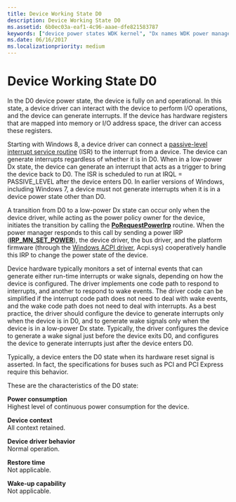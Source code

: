 ```yaml
---
title: Device Working State D0
description: Device Working State D0
ms.assetid: 6b0ec03a-eaf1-4c96-aaae-dfe821583787
keywords: ["device power states WDK kernel", "Dx names WDK power management", "device working state WDK power management", "continuous power WDK kernel", "delays WDK power management", "working states WDK power management"]
ms.date: 06/16/2017
ms.localizationpriority: medium
---
```


# Device Working State D0





In the D0 device power state, the device is fully on and operational. In this state, a device driver can interact with the device to perform I/O operations, and the device can generate interrupts. If the device has hardware registers that are mapped into memory or I/O address space, the driver can access these registers.

Starting with Windows 8, a device driver can connect a [passive-level interrupt service routine](using-passive-level-interrupt-handling-routines.md) (ISR) to the interrupt from a device. The device can generate interrupts regardless of whether it is in D0. When in a low-power Dx state, the device can generate an interrupt that acts as a trigger to bring the device back to D0. The ISR is scheduled to run at IRQL = PASSIVE\_LEVEL after the device enters D0. In earlier versions of Windows, including Windows 7, a device must not generate interrupts when it is in a device power state other than D0.

A transition from D0 to a low-power Dx state can occur only when the device driver, while acting as the power policy owner for the device, initiates the transition by calling the [**PoRequestPowerIrp**](https://docs.microsoft.com/windows-hardware/drivers/ddi/wdm/nf-wdm-porequestpowerirp) routine. When the power manager responds to this call by sending a power IRP ([**IRP\_MN\_SET\_POWER**](https://docs.microsoft.com/windows-hardware/drivers/kernel/irp-mn-set-power)), the device driver, the bus driver, and the platform firmware (through the [Windows ACPI driver](acpi-driver.md), Acpi.sys) cooperatively handle this IRP to change the power state of the device.

Device hardware typically monitors a set of internal events that can generate either run-time interrupts or wake signals, depending on how the device is configured. The driver implements one code path to respond to interrupts, and another to respond to wake events. The driver code can be simplified if the interrupt code path does not need to deal with wake events, and the wake code path does not need to deal with interrupts. As a best practice, the driver should configure the device to generate interrupts only when the device is in D0, and to generate wake signals only when the device is in a low-power Dx state. Typically, the driver configures the device to generate a wake signal just before the device exits D0, and configures the device to generate interrupts just after the device enters D0.

Typically, a device enters the D0 state when its hardware reset signal is asserted. In fact, the specifications for buses such as PCI and PCI Express require this behavior.

These are the characteristics of the D0 state:

<a href="" id="power-consumption"></a>**Power consumption**  
Highest level of continuous power consumption for the device.

<a href="" id="device-context"></a>**Device context**  
All context retained.

<a href="" id="device-driver-behavior"></a>**Device driver behavior**  
Normal operation.

<a href="" id="restore-time"></a>**Restore time**  
Not applicable.

<a href="" id="wake-up-capability"></a>**Wake-up capability**  
Not applicable.

 

 




